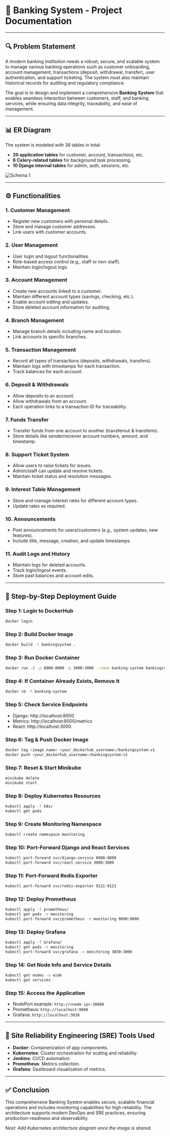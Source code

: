 # 📓 Banking System - Project Documentation

---

## 🔍 Problem Statement

A modern banking institution needs a robust, secure, and scalable system to manage various banking operations such as customer onboarding, account management, transactions (deposit, withdrawal, transfer), user authentication, and support ticketing. The system must also maintain historical records for auditing and regulatory compliance.

The goal is to design and implement a comprehensive **Banking System** that enables seamless interaction between customers, staff, and banking services, while ensuring data integrity, traceability, and ease of management.

---

## 📊 ER Diagram

The system is modeled with 36 tables in total:
- **20 application tables** for customer, account, transactions, etc.
- **6 Celery-related tables** for background task processing.
- **10 Django internal tables** for admin, auth, sessions, etc.

![Schema 1](https://github.com/user-attachments/assets/ed28df99-fad8-45ba-861c-11f808df8655)

---

## ⚙️ Functionalities

### 1. **Customer Management**
- Register new customers with personal details.
- Store and manage customer addresses.
- Link users with customer accounts.

### 2. **User Management**
- User login and logout functionalities.
- Role-based access control (e.g., staff or non-staff).
- Maintain login/logout logs.

### 3. **Account Management**
- Create new accounts linked to a customer.
- Maintain different account types (savings, checking, etc.).
- Enable account editing and updates.
- Store deleted account information for auditing.

### 4. **Branch Management**
- Manage branch details including name and location.
- Link accounts to specific branches.

### 5. **Transaction Management**
- Record all types of transactions (deposits, withdrawals, transfers).
- Maintain logs with timestamps for each transaction.
- Track balances for each account.

### 6. **Deposit & Withdrawals**
- Allow deposits to an account.
- Allow withdrawals from an account.
- Each operation links to a transaction ID for traceability.

### 7. **Funds Transfer**
- Transfer funds from one account to another (transferout & transferin).
- Store details like sender/receiver account numbers, amount, and timestamp.

### 8. **Support Ticket System**
- Allow users to raise tickets for issues.
- Admin/staff can update and resolve tickets.
- Maintain ticket status and resolution messages.

### 9. **Interest Table Management**
- Store and manage interest rates for different account types.
- Update rates as required.

### 10. **Announcements**
- Post announcements for users/customers (e.g., system updates, new features).
- Include title, message, creation, and update timestamps.

### 11. **Audit Logs and History**
- Maintain logs for deleted accounts.
- Track login/logout events.
- Store past balances and account edits.

---

## 🚀 Step-by-Step Deployment Guide

### Step 1: Login to DockerHub
```bash
docker login
```

### Step 2: Build Docker Image
```bash
docker build -t bankingsystem .
```

### Step 3: Run Docker Container
```bash
docker run -d -p 8000:8000 -p 3000:3000 --name banking-system bankingsystem
```

### Step 4: If Container Already Exists, Remove It
```bash
docker rm -f banking-system
```

### Step 5: Check Service Endpoints
- Django: http://localhost:8000
- Metrics: http://localhost:8000/metrics
- React: http://localhost:3000

### Step 6: Tag & Push Docker Image
```bash
docker tag <image_name> <your_dockerhub_username>/bankingsystem:v1
docker push <your_dockerhub_username>/bankingsystem:v1
```

### Step 7: Reset & Start Minikube
```bash
minikube delete
minikube start
```

### Step 8: Deploy Kubernetes Resources
```bash
kubectl apply -f k8s/
kubectl get pods
```

### Step 9: Create Monitoring Namespace
```bash
kubectl create namespace monitoring
```

### Step 10: Port-Forward Django and React Services
```bash
kubectl port-forward svc/django-service 8000:8000
kubectl port-forward svc/react-service 3000:3000
```

### Step 11: Port-Forward Redis Exporter
```bash
kubectl port-forward svc/redis-exporter 9121:9121
```

### Step 12: Deploy Prometheus
```bash
kubectl apply -f prometheus/
kubectl get pods -n monitoring
kubectl port-forward svc/prometheus -n monitoring 9090:9090
```

### Step 13: Deploy Grafana
```bash
kubectl apply -f Grafana/
kubectl get pods -n monitoring
kubectl port-forward svc/grafana -n monitoring 3030:3000
```

### Step 14: Get Node Info and Service Details
```bash
kubectl get nodes -o wide
kubectl get services
```

### Step 15: Access the Application
- NodePort example: `http://<node-ip>:30008`
- Prometheus: `http://localhost:9090`
- Grafana: `http://localhost:3030`

---

## 🔧 Site Reliability Engineering (SRE) Tools Used
- **Docker**: Containerization of app components.
- **Kubernetes**: Cluster orchestration for scaling and reliability.
- **Jenkins**: CI/CD automation.
- **Prometheus**: Metrics collection.
- **Grafana**: Dashboard visualization of metrics.

---

## ✅ Conclusion
This comprehensive Banking System enables secure, scalable financial operations and includes monitoring capabilities for high reliability. The architecture supports modern DevOps and SRE practices, ensuring production-readiness and observability.

*Next: Add Kubernetes architecture diagram once the image is shared.*

